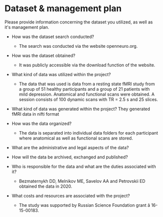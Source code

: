 # Dataset & management plan

Please provide information concerning the dataset you utilized, as well as it's management plan.

* How was the dataset search conducted?
  * The search was conducted via the website openneuro.org.

* How was the dataset obtained?
  * It was publicly accessible via the download function of the website.

* What kind of data was utilized within the project?
  * The data that was used is data from a resting state fMRI study from a group of 51 healthy participants and a group of 21 patients with mild depression. Anatomical and functional scans were obtained. A session consists of 100 dynamic scans with TR = 2.5 s and 25 slices. 

* What kind of data was generated within the project?
They generated fMRI data in nifti format

* How was the data organized?
  * The data is separated into individual data folders for each participant where anatomical as well as functional scans are stored.  

* What are the administrative and legal aspects of the data?

* How will the data be archived, exchanged and published?

* Who is responsible for the data and what are the duties associated with it?
  * Bezmaternykh DD, Melnikov ME, Savelov AA and Petrovskii ED obtained the data in 2020.

* What costs and resources are associated with the project?
  * The study was supported by Russian Science Foundation grant â 16-15-00183.
